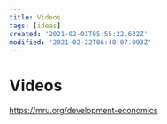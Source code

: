 ```yaml
---
title: Videos
tags: [ideas]
created: '2021-02-01T05:55:22.632Z'
modified: '2021-02-22T06:40:07.093Z'
---
```


# Videos

https://mru.org/development-economics


[//]: # (This may be the most platform independent comment)


